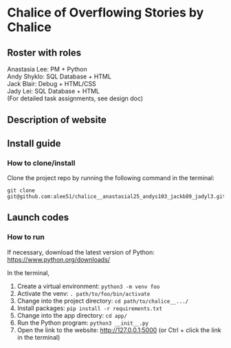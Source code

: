 # Chalice of Overflowing Stories by Chalice
## Roster with roles
Anastasia Lee: PM + Python\
Andy Shyklo: SQL Database + HTML\
Jack Blair: Debug + HTML/CSS\
Jady Lei: SQL Database + HTML\
(For detailed task assignments, see design doc)

## Description of website

## Install guide
### How to clone/install
Clone the project repo by running the following command in the terminal:
```
git clone git@github.com:alee51/chalice__anastasial25_andys103_jackb89_jadyl3.git
```

## Launch codes
### How to run
If necessary, download the latest version of Python: https://www.python.org/downloads/

In the terminal,
1. Create a virtual environment: `python3 -m venv foo`
2. Activate the venv: `. path/to/foo/bin/activate`
3. Change into the project directory: `cd path/to/chalice__.../`
4. Install packages: `pip install -r requirements.txt`
5. Change into the app directory: `cd app/`
6. Run the Python program: `python3 __init__.py`
7. Open the link to the website: http://127.0.0.1:5000 (or Ctrl + click the link in the terminal)
